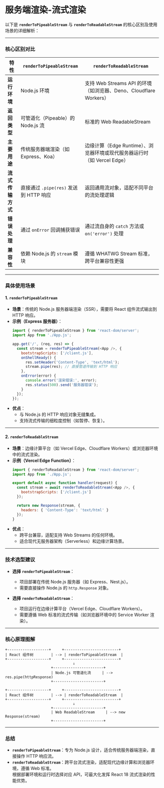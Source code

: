 # 服务端渲染-流式渲染

以下是 **`renderToPipeableStream`** 与 **`renderToReadableStream`** 的核心区别及使用场景的详细解析：

---

### **核心区别对比**
| **特性**               | **`renderToPipeableStream`**               | **`renderToReadableStream`**               |
|------------------------|--------------------------------------------|--------------------------------------------|
| **运行环境**           | Node.js 环境                               | 支持 Web Streams API 的环境（如浏览器、Deno、Cloudflare Workers） |
| **返回类型**           | 可管道化（Pipeable）的 Node.js 流          | 标准的 Web ReadableStream                  |
| **主要用途**           | 传统服务器端渲染（如 Express、Koa）        | 边缘计算（Edge Runtime）、浏览器环境或现代服务器运行时（如 Vercel Edge） |
| **流式传输方式**       | 直接通过 `.pipe(res)` 发送到 HTTP 响应     | 返回通用流对象，适配不同平台的流处理逻辑    |
| **错误处理**           | 通过 `onError` 回调捕获错误                | 通过流自身的 `catch` 方法或 `on('error')` 处理 |
| **兼容性**             | 依赖 Node.js 的 `stream` 模块              | 遵循 WHATWG Stream 标准，跨平台兼容性更强   |

---

### **具体使用场景**

#### 1. **`renderToPipeableStream`**
- **场景**：传统的 Node.js 服务器端渲染（SSR），需要将 React 组件流式输出到 HTTP 响应。
- **示例（Express 服务器）**：
  ```javascript
  import { renderToPipeableStream } from 'react-dom/server';
  import App from './App.js';

  app.get('/', (req, res) => {
    const stream = renderToPipeableStream(<App />, {
      bootstrapScripts: ['/client.js'],
      onShellReady() {
        res.setHeader('Content-Type', 'text/html');
        stream.pipe(res); // 直接管道传输到 HTTP 响应
      },
      onError(error) {
        console.error('渲染错误:', error);
        res.status(500).send('服务器错误');
      }
    });
  });
  ```
- **优点**：  
  - 与 Node.js 的 HTTP 响应对象无缝集成。  
  - 支持流式传输的细粒度控制（如暂停、恢复）。

---

#### 2. **`renderToReadableStream`**
- **场景**：边缘计算平台（如 Vercel Edge、Cloudflare Workers）或浏览器环境中的流式渲染。
- **示例（Vercel Edge Function）**：
  ```javascript
  import { renderToReadableStream } from 'react-dom/server';
  import App from './App.js';

  export default async function handler(request) {
    const stream = await renderToReadableStream(<App />, {
      bootstrapScripts: ['/client.js']
    });

    return new Response(stream, {
      headers: { 'Content-Type': 'text/html' }
    });
  }
  ```
- **优点**：  
  - 跨平台兼容，适配支持 Web Streams 的任何环境。  
  - 适合现代无服务器架构（Serverless）和边缘计算场景。

---

### **技术选型建议**
- **选择 `renderToPipeableStream`**：  
  - 项目部署在传统 Node.js 服务器（如 Express、Nest.js）。  
  - 需要直接操作 Node.js 的 `http.Response` 对象。

- **选择 `renderToReadableStream`**：  
  - 项目运行在边缘计算平台（Vercel Edge、Cloudflare Workers）。  
  - 需要遵循 Web 标准的流式传输（如浏览器环境中的 Service Worker 渲染）。

---

### **核心原理图解**
```
+-------------------+     +-------------------------+
| React 组件树        | --> | renderToPipeableStream  |
+-------------------+     +-------------------------+
                               ↓
                     +-----------------------+
                     | Node.js 可管道化流     | --> res.pipe(httpResponse)
                     +-----------------------+

+-------------------+     +-------------------------+
| React 组件树        | --> | renderToReadableStream  |
+-------------------+     +-------------------------+
                               ↓
                     +-----------------------+
                     | Web ReadableStream     | --> new Response(stream)
                     +-----------------------+
```

---

### **总结**
- **`renderToPipeableStream`**：专为 Node.js 设计，适合传统服务器端渲染，直接操作 HTTP 响应流。  
- **`renderToReadableStream`**：跨平台流式渲染，适配现代边缘计算和浏览器环境，遵循 Web 标准。  
根据部署环境和运行时选择对应 API，可最大化发挥 React 18 流式渲染的性能优势。